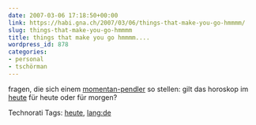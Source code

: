 ```yaml
---
date: 2007-03-06 17:18:50+00:00
link: https://habi.gna.ch/2007/03/06/things-that-make-you-go-hmmmm/
slug: things-that-make-you-go-hmmmm
title: things that make you go hmmmm....
wordpress_id: 878
categories:
- personal
- tschörman
---
```


fragen, die sich einem [momentan-pendler](http://www.biomechanics.ethz.ch/phalanx/) so stellen:
gilt das horoskop im [heute](http://heute-online.ch/) für heute oder für morgen?



Technorati Tags: [heute](http://www.technorati.com/tag/heute), [lang:de](http://www.technorati.com/tag/lang:de)
